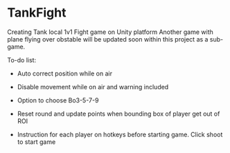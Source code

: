# TankFight

Creating Tank local 1v1 Fight game on Unity platform
Another game with plane flying over obstable will be updated soon within this project as a sub-game.

To-do list:

- Auto correct position while on air

- Disable movement while on air and warning included

- Option to choose Bo3-5-7-9

- Reset round and update points when bounding box of player get out of ROI

- Instruction for each player on hotkeys before starting game. Click shoot to start game
